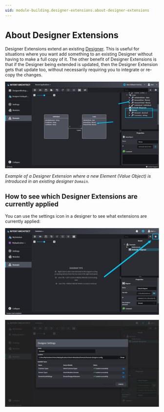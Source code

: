 ```yaml
---
uid: module-building.designer-extensions.about-designer-extensions
---
```

# About Designer Extensions

Designer Extensions extend an existing [Designer](xref:application-development.modelling.about-designers). This is useful for situations where you want add something to an existing Designer without having to make a full copy of it. The other benefit of Designer Extensions is that if the Designer being extended is updated, then the Designer Extension gets that update too, without necessarily requiring you to integrate or re-copy the changes.

![ValueObject Designer Extension Example](images/designers-extensions-valueobject.png)

_Example of a Designer Extension where a new Element (Value Object) is introduced in an existing designer `Domain`._

## How to see which Designer Extensions are currently applied

You can use the settings icon in a designer to see what extensions are currently applied:

![Designer Settings Icon](images/designer-settings-icon.png)

![Designer Settings Dialogue](images/designer-settings-dialogue.png)
